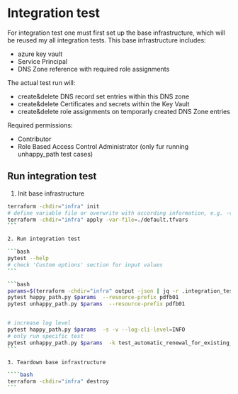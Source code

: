 # Integration test

For integration test one must first set up the base infrastructure, which will be reused my all integration tests. This base infrastructure includes:

- azure key vault
- Service Principal
- DNS Zone reference with required role assignments

The actual test run will:

- create&delete DNS record set entries within this DNS zone
- create&delete Certificates and secrets within the Key Vault
- create&delete role assignments on temporarly created DNS Zone entries

Required permissions:

- Contributor
- Role Based Access Control Administrator (only fur running unhappy_path test cases)

## Run integration test

1. Init base infrastructure

`````bash
terraform -chdir="infra" init
# define variable file or overwrite with according information, e.g. -var azuread_application_display_name="my-name"
terraform -chdir="infra" apply -var-file=./default.tfvars
```

2. Run integration test

```bash
pytest --help
# check 'Custom options' section for input values
```

```bash
params=$(terraform -chdir="infra" output -json | jq -r .integration_test_params.value)
pytest happy_path.py $params  --resource-prefix pdfb01
pytest unhappy_path.py $params  --resource-prefix pdfb01


# increase log level
pytest happy_path.py $params  -s -v --log-cli-level=INFO
# only run specific test
pytest unhappy_path.py $params  -k test_automatic_renewal_for_existing_cert_multiple_domains_overwritten
```

3. Teardown base infrastructure

````bash
terraform -chdir="infra" destroy
```
`````
